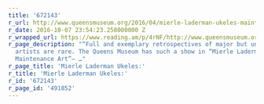 ```yaml
---
title: '672143'
r_url: http://www.queensmuseum.org/2016/04/mierle-laderman-ukeles-maintenance-art
r_date: 2016-10-07 23:54:23.258000000 Z
r_wrapped_url: https://www.reading.am/p/4rNF/http://www.queensmuseum.org/2016/04/mierle-laderman-ukeles-maintenance-art
r_page_description: "“Full and exemplary retrospectives of major but under-known American
  artists are rare. The Queens Museum has such a show in “Mierle Laderman Ukeles:
  Maintenance Art”– …"
r_page_title: 'Mierle Laderman Ukeles:'
r_title: 'Mierle Laderman Ukeles:'
r_id: '672143'
r_page_id: '491852'
---
```


